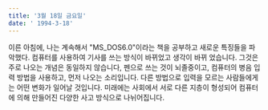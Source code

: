 ```yaml
---
title: '3월 18일 금요일'
date: ' 1994-3-18'
---
```

이른 아침에, 나는 계속해서 "MS_DOS6.0"이라는 책을 공부하고 새로운 특징들을 파악했다. 컴퓨터를 사용하여 기사를 쓰는 방식이 바뀌었고 생각이 바뀌 었습니다. 그것은 주로 나오는 개념은 동일하지 않습니다, 펜으로 쓰는 것이 뇌졸중이고, 컴퓨터의 병음 입력 방법을 사용하고, 먼저 나오는 소리입니다. 다른 방법으로 입력을 모르는 사람들에게는 어떤 변화가 일어날 것입니다. 미래에는 사회에서 서로 다른 지층이 형성되어 컴퓨터에 의해 만들어진 다양한 사고 방식으로 나뉘어집니다.

